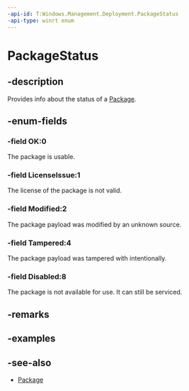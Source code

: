 ```yaml
---
-api-id: T:Windows.Management.Deployment.PackageStatus
-api-type: winrt enum
---
```


<!-- Enumeration syntax
public enum Windows.Management.Deployment.PackageStatus : uint
-->

# PackageStatus

## -description
Provides info about the status of a [Package](https://docs.microsoft.com/uwp/api/windows.applicationmodel.package).

## -enum-fields
### -field OK:0
The package is usable.

### -field LicenseIssue:1
The license of the package is not valid.

### -field Modified:2
The package payload was modified by an unknown source.

### -field Tampered:4
The package payload was tampered with intentionally.

### -field Disabled:8
The package is not available for use. It can still be serviced.

## -remarks

## -examples

## -see-also

- [Package](https://docs.microsoft.com/uwp/api/windows.applicationmodel.package)
